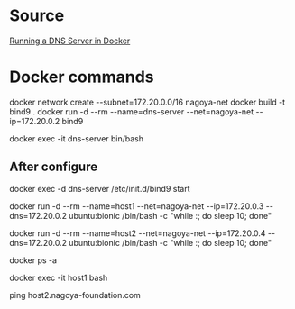 # Source
[Running a DNS Server in Docker](https://medium.com/nagoya-foundation/running-a-dns-server-in-docker-61cc2003e899)

# Docker commands

docker network create --subnet=172.20.0.0/16 nagoya-net
docker build -t bind9 .
docker run -d --rm --name=dns-server --net=nagoya-net --ip=172.20.0.2 bind9

<!-- Enter inside the container and configure files:
named.conf.options
named.conf.local
db-nagoya-foundation.com
as they are here in VS Code -->
docker exec -it dns-server bin/bash

## After configure
docker exec -d dns-server /etc/init.d/bind9 start

docker run -d --rm --name=host1 --net=nagoya-net --ip=172.20.0.3 --dns=172.20.0.2 ubuntu:bionic /bin/bash -c "while :; do sleep 10; done"

docker run -d --rm --name=host2 --net=nagoya-net --ip=172.20.0.4 --dns=172.20.0.2 ubuntu:bionic /bin/bash -c "while :; do sleep 10; done"

<!-- Verify if there are 3 containers: 1 dns-server, host1 and host2 -->
docker ps -a
<!-- inside the host1 container: -->
docker exec -it host1 bash
<!-- After install ping: apt install -y iputils-ping -->
ping host2.nagoya-foundation.com

